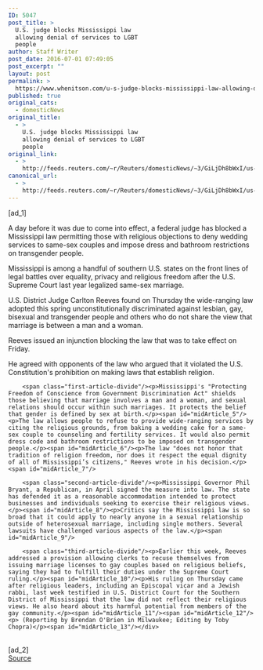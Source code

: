 ```yaml
---
ID: 5047
post_title: >
  U.S. judge blocks Mississippi law
  allowing denial of services to LGBT
  people
author: Staff Writer
post_date: 2016-07-01 07:49:05
post_excerpt: ""
layout: post
permalink: >
  https://www.whenitson.com/u-s-judge-blocks-mississippi-law-allowing-denial-of-services-to-lgbt-people/
published: true
original_cats:
  - domesticNews
original_title:
  - >
    U.S. judge blocks Mississippi law
    allowing denial of services to LGBT
    people
original_link:
  - >
    http://feeds.reuters.com/~r/Reuters/domesticNews/~3/GiLjDh8bWxI/us-usa-lgbt-mississippi-idUSKCN0ZH3VG
canonical_url:
  - >
    http://feeds.reuters.com/~r/Reuters/domesticNews/~3/GiLjDh8bWxI/us-usa-lgbt-mississippi-idUSKCN0ZH3VG
---
```

 [ad_1]
<br><div id="articleText">
<span id="midArticle_start"/>

<span class="focusParagraph" readability="5"><p><span class="articleLocatio&lt;/span&gt;n">A day before it was due to come into effect, a federal judge has blocked a Mississippi law permitting those with religious objections to deny wedding services to same-sex couples and impose dress and bathroom restrictions on transgender people.</span></p></span><span id="midArticle_0"/><p>Mississippi is among a handful of southern U.S. states on the front lines of legal battles over equality, privacy and religious freedom after the U.S. Supreme Court last year legalized same-sex marriage.</p><span id="midArticle_1"/><p>U.S. District Judge Carlton Reeves found on Thursday the wide-ranging law adopted this spring unconstitutionally discriminated against lesbian, gay, bisexual and transgender people and others who do not share the view that marriage is between a man and a woman.</p><span id="midArticle_2"/><p>Reeves issued an injunction blocking the law that was to take effect on Friday.</p><span id="midArticle_3"/><p>He agreed with opponents of the law who argued that it violated the U.S. Constitution's prohibition on making laws that establish religion.</p><span id="midArticle_4"/>
        
        <span class="first-article-divide"/><p>Mississippi's "Protecting Freedom of Conscience from Government Discrimination Act" shields those believing that marriage involves a man and a woman, and sexual relations should occur within such marriages. It protects the belief that gender is defined by sex at birth.</p><span id="midArticle_5"/><p>The law allows people to refuse to provide wide-ranging services by citing the religious grounds, from baking a wedding cake for a same-sex couple to counseling and fertility services. It would also permit dress code and bathroom restrictions to be imposed on transgender people.</p><span id="midArticle_6"/><p>The law "does not honor that tradition of religion freedom, nor does it respect the equal dignity of all of Mississippi’s citizens," Reeves wrote in his decision.</p><span id="midArticle_7"/>
        
        <span class="second-article-divide"/><p>Mississippi Governor Phil Bryant, a Republican, in April signed the measure into law. The state has defended it as a reasonable accommodation intended to protect businesses and individuals seeking to exercise their religious views. </p><span id="midArticle_8"/><p>Critics say the Mississippi law is so broad that it could apply to nearly anyone in a sexual relationship outside of heterosexual marriage, including single mothers. Several lawsuits have challenged various aspects of the law.</p><span id="midArticle_9"/>
        
        <span class="third-article-divide"/><p>Earlier this week, Reeves addressed a provision allowing clerks to recuse themselves from issuing marriage licenses to gay couples based on religious beliefs, saying they had to fulfill their duties under the Supreme Court ruling.</p><span id="midArticle_10"/><p>His ruling on Thursday came after religious leaders, including an Episcopal vicar and a Jewish rabbi, last week testified in U.S. District Court for the Southern District of Mississippi that the law did not reflect their religious views. He also heard about its harmful potential from members of the gay community.</p><span id="midArticle_11"/><span id="midArticle_12"/><p> (Reporting by Brendan O'Brien in Milwaukee; Editing by Toby Chopra)</p><span id="midArticle_13"/></div>
<br>[ad_2]
<br><a href="http://feeds.reuters.com/~r/Reuters/domesticNews/~3/GiLjDh8bWxI/us-usa-lgbt-mississippi-idUSKCN0ZH3VG">Source </a>